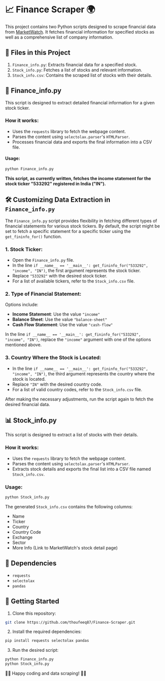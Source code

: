 # 📈 Finance Scraper 🌍

This project contains two Python scripts designed to scrape financial data from [MarketWatch](https://www.marketwatch.com/). It fetches financial information for specified stocks as well as a comprehensive list of company information.

## 📂 Files in this Project

1. `Finance_info.py`: Extracts financial data for a specified stock.
2. `Stock_info.py`: Fetches a list of stocks and relevant information.
3. `Stock_info.csv`: Contains the scraped list of stocks with their details.

## 💼 Finance_info.py

This script is designed to extract detailed financial information for a given stock ticker.

### How it works:
- Uses the `requests` library to fetch the webpage content.
- Parses the content using `selectolax.parser`'s `HTMLParser`.
- Processes financial data and exports the final information into a CSV file.

#### Usage:
```bash
python Finance_info.py
```
**This script, as currently written, fetches the income statement for the stock ticker "533292" registered in India ("IN").**

## 🛠 Customizing Data Extraction in `Finance_info.py`

The `Finance_info.py` script provides flexibility in fetching different types of financial statements for various stock tickers. By default, the script might be set to fetch a specific statement for a specific ticker using the `get_fininfo_for()` function.

### 1. **Stock Ticker**: 
- Open the `Finance_info.py` file.
- In the line `if __name__ == '__main__': get_fininfo_for("533292", "income", "IN")`, the first argument represents the stock ticker. 
- Replace `"533292"` with the desired stock ticker. 
- For a list of available tickers, refer to the `Stock_info.csv` file.

### 2. **Type of Financial Statement**:
Options include:
   - **Income Statement**: Use the value `"income"`
   - **Balance Sheet**: Use the value `"balance-sheet"`
   - **Cash Flow Statement**: Use the value `"cash-flow"`

In the line `if __name__ == '__main__': get_fininfo_for("533292", "income", "IN")`, replace the `"income"` argument with one of the options mentioned above.

### 3. **Country Where the Stock is Located**: 
- In the line `if __name__ == '__main__': get_fininfo_for("533292", "income", "IN")`, the third argument represents the country where the stock is located. 
- Replace `"IN"` with the desired country code.
- For a list of valid country codes, refer to the `Stock_info.csv` file.

After making the necessary adjustments, run the script again to fetch the desired financial data.


## 📊 Stock_info.py

This script is designed to extract a list of stocks with their details.

### How it works:
- Uses the `requests` library to fetch the webpage content.
- Parses the content using `selectolax.parser`'s `HTMLParser`.
- Extracts stock details and exports the final list into a CSV file named `Stock_info.csv`.

### Usage:
  ```bash
  python Stock_info.py
   ``` 
The generated `Stock_info.csv` contains the following columns:
- Name
- Ticker
- Country
- Country Code
- Exchange
- Sector
- More Info (Link to MarketWatch's stock detail page)

## 📌 Dependencies
- `requests`
- `selectolax`
- `pandas`
## 🚀 Getting Started

1. Clone this repository:
  ```bash
  git clone https://github.com/thoufeeq87/Finance-Scraper.git
  ```
2. Install the required dependencies:
  ```bash
  pip install requests selectolax pandas
  ```
3. Run the desired script:
  ```bash
  python Finance_info.py
  python Stock_info.py
  ```
👩‍💻 Happy coding and data scraping! 👨‍💻

